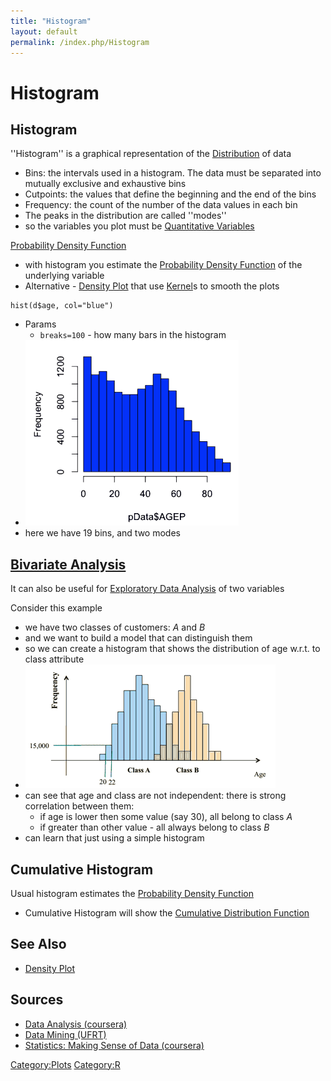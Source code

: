 ```yaml
---
title: "Histogram"
layout: default
permalink: /index.php/Histogram
---
```


# Histogram

## Histogram
''Histogram'' is a graphical representation of the [Distribution](Distribution) of data
- Bins: the intervals used in a histogram. The data must be separated into mutually exclusive and exhaustive bins
- Cutpoints: the values that define the beginning and the end of the bins
- Frequency: the count of the number of the data values in each bin
- The peaks in the distribution are called ''modes''
- so the variables you plot must be [Quantitative Variables](Quantitative_Variables)

[Probability Density Function](Probability_Density_Function)
- with histogram you estimate the [Probability Density Function](Probability_Density_Function) of the underlying variable 
- Alternative - [Density Plot](Density_Plot) that use [Kernel](Kernel)s to smooth the plots 


```text only
hist(d$age, col="blue")
```
- Params
  - <code>breaks=100</code> - how many bars in the histogram
- <img src="https://raw.githubusercontent.com/alexeygrigorev/wiki-figures/master/crs/da/hist-one.png" alt="Image">
- here we have 19 bins, and two modes 



## [Bivariate Analysis](Bivariate_Analysis)
It can also be useful for [Exploratory Data Analysis](Exploratory_Data_Analysis) of two variables 

Consider this example
- we have two classes of customers: $A$ and $B$
- and we want to build a model that can distinguish them
- so we can create a histogram that shows the distribution of age w.r.t. to class attribute
- <img src="https://raw.githubusercontent.com/alexeygrigorev/wiki-figures/master/ufrt/kddm/hist-bivariate.png" alt="Image">
- can see that age and class are not independent: there is strong correlation between them:
  - if age is lower then some value (say 30), all belong to class $A$ 
  - if greater than other value - all always belong to class $B$ 
- can learn that just using a simple histogram 


## Cumulative Histogram
Usual histogram estimates the [Probability Density Function](Probability_Density_Function)
- Cumulative Histogram will show the [Cumulative Distribution Function](Cumulative_Distribution_Function)


## See Also
- [Density Plot](Density_Plot)

## Sources
- [Data Analysis (coursera)](Data_Analysis_(coursera))
- [Data Mining (UFRT)](Data_Mining_(UFRT))
- [Statistics: Making Sense of Data (coursera)](Statistics__Making_Sense_of_Data_(coursera))

[Category:Plots](Category_Plots)
[Category:R](Category_R)